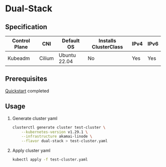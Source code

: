# Dual-Stack
## Specification
| Control Plane | CNI    | Default OS   | Installs ClusterClass | IPv4 | IPv6 |
|---------------|--------|--------------|-----------------------|------|------|
| Kubeadm       | Cilium | Ubuntu 22.04 | No                    | Yes  | Yes  |
## Prerequisites
[Quickstart](../getting-started.md) completed
## Usage
1. Generate cluster yaml
    ```bash
    clusterctl generate cluster test-cluster \
        --kubernetes-version v1.29.1 \
        --infrastructure akamai-linode \
        --flavor dual-stack > test-cluster.yaml
    ```
2. Apply cluster yaml
    ```bash
    kubectl apply -f test-cluster.yaml
    ```
